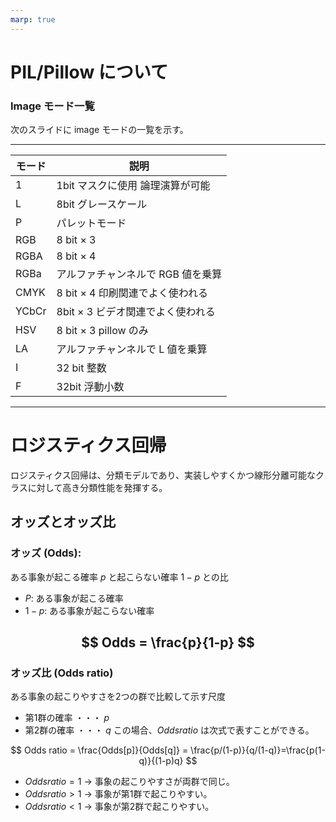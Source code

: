 ```yaml
---
marp: true
---
```


<!--
theme: default
size: 4:3
page_number: true
paginate: true
header: "2020年10月19日"
style: |

  section { font-size: 20px;}

  header {
    width: 100%;
    font-size: 20px;
    color: black;
    padding: 1px;
    top: 50px;
  }

  footer {
    width: 100%;
    font-size: 20px;
    color: black;
    text-align: right;
    padding: 15px;
  }

  h1 {
    font-size: 40;
    color: navy;
  }

  h2 {
    font-size: 35;
    color: navy;
  }

  h3 {
    font-size: 30;
    color: navy;
  }

  pre, code{
    font-size: 18px;
  }
-->

# PIL/Pillow について

### Image モード一覧

次のスライドに image モードの一覧を示す。

---

| モード | 説明                              |
| ------ | --------------------------------- |
| 1      | 1bit マスクに使用 論理演算が可能  |
| L      | 8bit グレースケール               |
| P      | パレットモード                    |
| RGB    | 8 bit × 3                         |
| RGBA   | 8 bit × 4                         |
| RGBa   | アルファチャンネルで RGB 値を乗算 |
| CMYK   | 8 bit × 4 印刷関連でよく使われる  |
| YCbCr  | 8bit × 3 ビデオ関連でよく使われる |
| HSV    | 8 bit × 3 pillow のみ             |
| LA     | アルファチャンネルで L 値を乗算   |
| I      | 32 bit 整数                       |
| F      | 32bit 浮動小数                    |

---

# ロジスティクス回帰

ロジスティクス回帰は、分類モデルであり、実装しやすくかつ線形分離可能なクラスに対して高き分類性能を発揮する。

## オッズとオッズ比

### オッズ (Odds):
ある事象が起こる確率 $p$ と起こらない確率 $1-p$ との比

* $P$: ある事象が起こる確率
* $1-p$: ある事象が起こらない確率

$$
Odds = \frac{p}{1-p}
$$
---

### オッズ比 (Odds ratio)
ある事象の起こりやすさを2つの群で比較して示す尺度
* 第1群の確率 ・・・ $p$
* 第2群の確率 ・・・ $q$
この場合、$Odds ratio$ は次式で表すことができる。

$$
Odds ratio = \frac{Odds[p]}{Odds[q]} = \frac{p/(1-p)}{q/(1-q)}=\frac{p(1-q)}{(1-p)q}
$$

* $Odds ratio = 1$ → 事象の起こりやすさが両群で同じ。
* $Odds ratio > 1$ → 事象が第1群で起こりやすい。
* $Odds ratio < 1$ → 事象が第2群で起こりやすい。